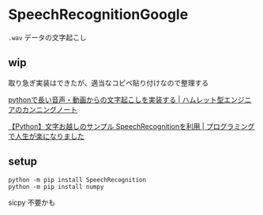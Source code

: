 # SpeechRecognitionGoogle

`.wav` データの文字起こし

## wip

取り急ぎ実装はできたが、適当なコピペ貼り付けなので整理する

[pythonで長い音声・動画からの文字起こしを実装する | ハムレット型エンジニアのカンニングノート](https://www.hamlet-engineer.com/posts/mojiokoshi_long.html)

[【Python】文字お越しのサンプル SpeechRecognitionを利用 | プログラミングで人生が楽になりました](https://posipochi.com/2021/04/05/mojiokoshi/)


## setup

``` terminal
python -m pip install SpeechRecognition
python -m pip install numpy
```

sicpy 不要かも